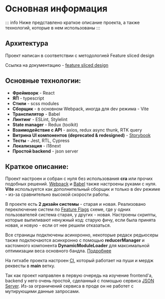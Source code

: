 # Основная информация

::: info
Ниже представлено краткое описание проекта, а также технологий,
которые в нем использованы
:::

## Архитектура

Проект написан в соответствии с методологией Feature sliced design

Ссылка на документацию - [feature sliced design](https://feature-sliced.design/docs/get-started/tutorial)

## Основные технологии:

- **Фреймворк** - React
- **ЯП** - typescript
- **Стили** - scss modules
- **Сборщик** - в основном Webpack, иногда для dev режима - Vite 
- **Транспилятор** - Babel
- **Линтинг** - ESLint, Stylelint
- **State manager** - Redux (toolkit)
- **Взаимодействие с API** - axios, redux async thunk, RTK query
- **Витрина UI компонентов (deprecated & redesigned)** - [Storybook][storybook-link]
- **Тесты** - Jest, RTL, Cypress
- **Локализация** - i18next
- **Простой backend** - json server


## Краткое описание:

Проект настроен и собран с нуля без использования **cra** или прочих подобных решений.
[Webpack](/configs/webpack/) и [Babel](/configs/babel/) также настроены руками с нуля. **Vite** используется как дополнительный
сборщик и только в dev режиме - из-за сравнительно высокой скорости работы. 

В проекте есть **2 дизайн системы** - старая и новая. Реализовано переключение систем по [Feature Flags](/common/feature-flags/)
схеме, где у одних пользователей система старая, у других - новая. Настроены скрипты, которые выпиливают ненужный код: старую фичу, если была принята новая, и новую - если от нее решили отказаться.

Все страницы подключены асинхронно, некоторые редаск редьюсеры также подключаются асинхронно с помощью **reducerManager** и кастомного компонента **DynamicModuleLoader** для максимальной оптимизации веса основного бандла. [Подробнее](/common/async/)

На гитхабе проекта настроен [CI](/CI/), который работает на пуши и мердж реквесты в **main** ветку.

Так как проект направлен в первую очередь на изучение frontend'а, backend у него очень простой, сделанный с помощью сервиса [JSON Server][jsonserver-link]. Из-за ограничений сервиса в проде он не работет с мутирующими данные запросами.


[storybook-link]: https://fatredsquirrel.github.io/production-project/
[jsonserver-link]: https://www.npmjs.com/package/json-server
